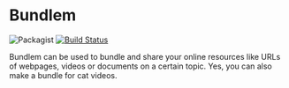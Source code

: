 # Bundlem

![Packagist](https://img.shields.io/packagist/l/doctrine/orm.svg?style=flat-square)
[![Build Status](https://travis-ci.com/kunalmhatre/bundlem.svg?token=rqM3wT2oavxkwLkqCg8X&branch=master)](https://travis-ci.com/kunalmhatre/bundlem)

Bundlem can be used to bundle and share your online resources like URLs of webpages, videos or documents on a certain topic. Yes, you can also make a bundle for cat videos.

